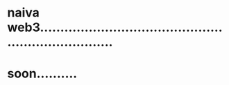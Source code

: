 # naiva web3.......................................................................
# soon..........
